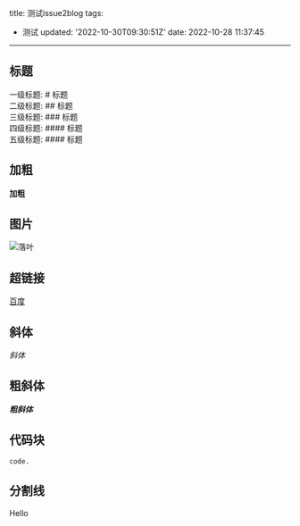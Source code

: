 title: 测试issue2blog
tags:
  - 测试
updated: '2022-10-30T09:30:51Z'
date: 2022-10-28 11:37:45
---

## 标题
一级标题:    # 标题  
二级标题:   ## 标题  
三级标题:     ### 标题  
四级标题:    #### 标题  
五级标题:     #### 标题

## 加粗
**加粗**

<!--more-->
## 图片
![落叶](https://www.imgurl.org/static/images/luoye.jpg)

## 超链接
[百度](http://baidu.com)

## 斜体
*斜体*

## 粗斜体
***粗斜体***

## 代码块
```
code.
```
分割线
---
Hello
<!--csdn-article-id:127602194-->